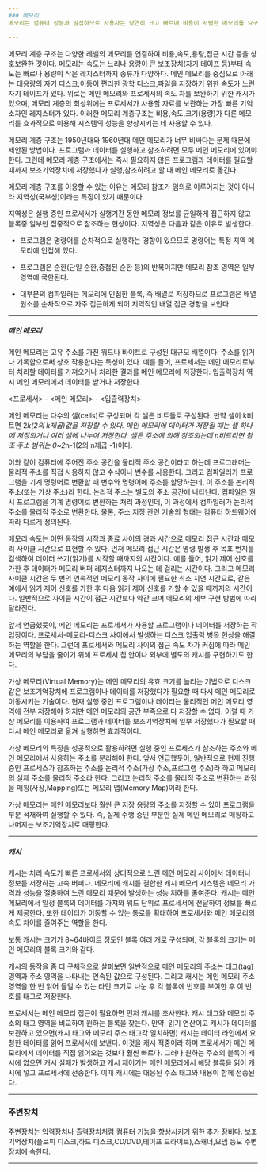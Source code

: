 ```yaml
---
### 메모리
메모리는 컴퓨터 성능과 밀접하므로 사용자는 당연히 크고 빠르며 비용이 저렴한 메모리를 요구한다. 하지만 속도가 빠른 메모리는 가격이 비싸다.

---
```

메모리 계층 구조는 다양한 레벨의 메모리를 연결하여 비용,속도,용량,접근 시간 등을 상호보완한 것이다. 메모리는 속도는 느리나 용량이 큰 보조장치(자기 테이프 등)부터 속도는 빠르나 용량이 작은 레지스터까지 종류가 다양하다. 메인 메모리를 중심으로 아래는 대용량의 자기 디스크,이동이 편리한 광학 디스크,파일을 저장하기 위한 속도가 느린 자기 테이프가 있다. 위로는 메인 메모리와 프로세서의 속도 차를 보완하기 위한 캐시가 있으며, 메모리 계층의 최상위에는 프로세서가 사용할 자료를 보관하는 가장 빠른 기억 소자인 레지스터가 있다. 이러한 메모리 계층구조는 비용,속도,크기(용량)가 다른 메모리를 효과적으로 이용해 시스템의 성능을 향상시키는 데 사용할 수 있다.

메모리 계층 구조는 1950년대와 1960년대 메인 메모리가 너무 비싸다는 문제 때문에 제안된 방법이다. 프로그램과 데이터를 실행하고 참조하려면 모두 메인 메모리에 있어야 한다. 그런데 메모리 계층 구조에서는 즉시 필요하지 않은 프로그램과 데이터를 필요할 때까지 보조기억장치에 저장했다가 실행,참조하려고 할 때 메인 메모리로 옮긴다.

메모리 계층 구조를 이용할 수 있는 이유는 메모리 참조가 임의로 이루어지는 것이 아니라 지역성(국부성)이라는 특징이 있기 때문이다.

지역성은 실행 중인 프로세서가 실행기간 동안 메모리 정보를 균일하게 접근하지 않고 블록중 일부만 집중적으로 참조하는 현상이다. 지역성은 다음과 같은 이유로 발생한다.

- 프로그램은 명령어를 순차적으로 실행하는 경향이 있으므로 명령어는 특정 지역 메모리에 인접해 있다.

- 프로그램은 순환(단일 순환,중첩된 순환 등)의 반복이지만 메모리 참조 영역은 일부 영역에 국한된다.

- 대부분의 컴파일러는 메모리에 인접한 블록, 즉 배열로 저장하므로 프로그램은 배열 원소를 순차적으로 자주 접근하게 되어 지역적인 배열 접근 경향을 보인다.

---
##### 메인 메모리
메인 메모리는 고유 주소를 가진 워드나 바이트로 구성된 대규모 배열이다. 주소를 읽거나 기록함으로써 상호 작용한다는 특성이 있다. 예를 들어, 프로세서는 메인 메모리로부터 처리할 데이터를 가져오거나 처리한 결과를 메인 메모리에 저장한다. 입출력장치 역시 메인 메모리에서 데이터를 받거나 저장한다.

<프로세서> - <메인 메모리> - <입출력장치>

메인 메모리는 다수의 셀(cells)로 구성되며 각 셀은 비트들로 구성된다. 만약 셀이 k비트면 2*k(2의 k제곱)값을 저장할 수 있다. 메인 메모리에 데이터가 저장될 때는 셀 하나에 저장되거나 여러 셀에 나누어 저장한다. 셀은 주소에 의해 참조되는데 n비트라면 참조 주소 범위는 0~2*n-1(2의 n제곱 -1)이다.

이와 같이 컴퓨터에 주어진 주소 공간을 물리적 주소 공간이라고 하는데 프로그래머는 물리적 주소를 직접 사용하지 않고 수식이나 변수를 사용한다. 그리고 컴파일러가 프로그램을 기계 명령어로 변환할 때 변수와 명령어에 주소를 할당하는데, 이 주소를 논리적 주소(또는 가상 주소)라 한다. 논리적 주소는 별도의 주소 공간에 나타난다. 컴파일은 원시 프로그램을 기계 명령어로 변환하는 처리 과정인데, 이 과정에서 컴파일러가 논리적 주소를 물리적 주소로 변환한다. 물론, 주소 지정 관련 기술의 형태는 컴퓨터 하드웨어에 따라 다르게 정의된다. 

메모리 속도는 어떤 동작의 시작과 종료 사이의 경과 시간으로 메모리 접근 시간과 메모리 사이클 시간으로 표현할 수 있다. 먼저 메모리 접근 시간은 명령 발생 후 목표 번지를 검색하여 데이터 쓰기(읽기)를 시작할 때까지의 시간이다. 예를 들어, 읽기 제어 신호를 가한 후 데이터가 메모리 버퍼 레지스터까지 나오는 데 걸리는 시간이다. 그리고 메모리 사이클 시간은 두 번의 연속적인 메모리 동작 사이에 필요한 최소 지연 시간으로, 같은 예에서 읽기 제어 신호를 가한 후 다음 읽기 제어 신호를 가할 수 있을 때까지의 시간이다. 일반적으로 사이클 시간이 접근 시간보다 약간 크며 메모리의 세부 구현 방법에 따라 달라진다.

앞서 언급했듯이, 메인 메모리는 프로세서가 사용할 프로그램이나 데이터를 저장하는 작업장이다. 프로세서-메모리-디스크 사이에서 발생하는 디스크 입출력 병목 현상을 해결하는 역할을 한다. 그런데 프로세서와 메모리 사이의 접근 속도 차가 커짐에 따라 메인 메모리의 부담을 줄이기 위해 프로세서 칩 안이나 외부에 별도의 캐시를 구현하기도 한다. 

가상 메모리(Virtual Memory)는 메인 메모리의 유효 크기를 늘리는 기법으로 디스크 같은 보조기억장치에 프로그램이나 데이터를 저장했다가 필요할 때 다시 메인 메모리로 이동시키는 기술이다. 현재 실행 중인 프로그램이나 데이터는 물리적인 메인 메모리 영역에 전부 저장해야 하지만 메인 메모리의 공간 부족으로 다 저장할 수 없다. 이럴 때 가상 메모리를 이용하여 프로그램과 데이터를 보조기억장치에 일부 저장했다가 필요할 때 다시 메인 메모리로 옮겨 실행하면 효과적이다.

가상 메모리의 특징을 성공적으로 활용하려면 실행 중인 프로세스가 참조하는 주소와 메인 메모리에서 사용하는 주소를 분리해야 한다. 앞서 언급했듯이, 일반적으로 현재 진행 중인 프로세스가 참조하는 주소를 논리적 주소(가상 주소,프로그램 주소)라 하고 메모리의 실제 주소를 물리적 주소라 한다. 그리고 논리적 주소를 물리적 주소로 변환하는 과정을 매핑(사상,Mapping)또는 메모리 맵(Memory Map)이라 한다.

가상 메모리는 메인 메모리보다 훨씬 큰 저장 용량의 주소를 지정할 수 있어 프로그램을 부분 적재하여 실행할 수 있다. 즉, 실제 수행 중인 부분만 실제 메인 메모리로 매핑하고 나머지는 보조기억장치로 매핑한다.

---
##### 캐시
캐시는 처리 속도가 빠른 프로세서와 상대적으로 느린 메인 메모리 사이에서 데이터나 정보를 저장하는 고속 버퍼다. 메모리에 캐시를 결합한 캐시 메모리 시스템은 메모리 가격과 성능을 절충하여 느린 메모리 때문에 발생하는 성능 저하를 줄여준다. 캐시는 메인 메모리에서 일정 블록의 데이터를 가져와 워드 단위로 프로세서에 전달하여 정보를 빠르게 제공한다. 또한 데이터가 이동할 수 있는 통로를 확대하여 프로세서와 메인 메모리의 속도 차이를 줄여주는 역할을 한다.

보통 캐시는 크기가 8~64바이트 정도인 블록 여러 개로 구성되며, 각 블록의 크기는 메인 메모리의 블록 크기와 같다. 

캐시의 동작을 좀 더 구체적으로 살펴보면 일반적으로 메인 메모리의 주소는 태그(tag)영역과 주소 영역을 나타내는 연속된 값으로 구성된다. 그리고 캐시는 메인 메모리 주소 영역을 한 번 읽어 들일 수 있는 라인 크기로 나눈 후 각 블록에 번호를 부여한 후 이 번호를 태그로 저장한다.

프로세서는 메인 메모리 접근이 필요하면 먼저 캐시를 조사한다. 캐시 태그와 메모리 주소의 태그 영역을 비교하여 원하는 블록을 찾는다. 만약, 읽기 연산이고 캐시가 데이터를 보관하고 있으면(캐시 태그와 메모리 주소 태그각 일치하면) 캐시는 데이터 라인에서 요청한 데이터를 읽어 프로세서에 보낸다. 이것을 캐시 적중이라 하며 프로세서가 메인 메모리에서 데이터를 직접 읽어오는 것보다 훨씬 빠르다. 그러나 원하는 주소의 블록이 캐시에 없으면 캐시 실패가 발생하고 캐시 제어기는 메인 메모리에서 해당 블록을 읽어 캐시에 넣고 프로세서에 전송한다. 이때 캐시에는 대응된 주소 태그와 내용이 함께 전송된다.

---
### 주변장치
주변장치는 입력장치나 출력장치처럼 컴퓨터 기능을 향상시키기 위한 추가 장비다. 보조기억장치(플로피 디스크,하드 디스크,CD/DVD,테이프 드라이브),스캐너,모뎀 등도 주변 장치에 속한다.

---
 
























